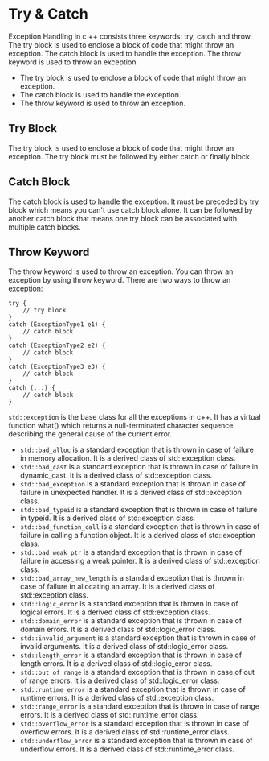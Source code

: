 # Try & Catch
Exception Handling in c ++ consists three keywords: try, catch and throw. The try block is used to enclose a block of code that might throw an exception. The catch block is used to handle the exception. The throw keyword is used to throw an exception.
- The try block is used to enclose a block of code that might throw an exception.
- The catch block is used to handle the exception.
- The throw keyword is used to throw an exception.

## Try Block
The try block is used to enclose a block of code that might throw an exception. The try block must be followed by either catch or finally block.

## Catch Block
The catch block is used to handle the exception. It must be preceded by try block which means you can't use catch block alone. It can be followed by another catch block that means one try block can be associated with multiple catch blocks.

## Throw Keyword
The throw keyword is used to throw an exception. You can throw an exception by using throw keyword. There are two ways to throw an exception:

```
try {
    // try block
}
catch (ExceptionType1 e1) {
    // catch block
}
catch (ExceptionType2 e2) {
    // catch block
}
catch (ExceptionType3 e3) {
    // catch block
}
catch (...) {
    // catch block
}
```

```std::exception``` is the base class for all the exceptions in c++. It has a virtual function what() which returns a null-terminated character sequence describing the general cause of the current error.


- ```std::bad_alloc``` is a standard exception that is thrown in case of failure in memory allocation. It is a derived class of std::exception class.
- ```std::bad_cast``` is a standard exception that is thrown in case of failure in dynamic_cast. It is a derived class of std::exception class.
- ```std::bad_exception``` is a standard exception that is thrown in case of failure in unexpected handler. It is a derived class of std::exception class.
- ```std::bad_typeid``` is a standard exception that is thrown in case of failure in typeid. It is a derived class of std::exception class.
- ```std::bad_function_call``` is a standard exception that is thrown in case of failure in calling a function object. It is a derived class of std::exception class.
- ```std::bad_weak_ptr``` is a standard exception that is thrown in case of failure in accessing a weak pointer. It is a derived class of std::exception class.
- ```std::bad_array_new_length``` is a standard exception that is thrown in case of failure in allocating an array. It is a derived class of std::exception class.
- ```std::logic_error``` is a standard exception that is thrown in case of logical errors. It is a derived class of std::exception class.
- ```std::domain_error``` is a standard exception that is thrown in case of domain errors. It is a derived class of std::logic_error class.
- ```std::invalid_argument``` is a standard exception that is thrown in case of invalid arguments. It is a derived class of std::logic_error class.
- ```std::length_error``` is a standard exception that is thrown in case of length errors. It is a derived class of std::logic_error class.
- ```std::out_of_range``` is a standard exception that is thrown in case of out of range errors. It is a derived class of std::logic_error class.
- ```std::runtime_error``` is a standard exception that is thrown in case of runtime errors. It is a derived class of std::exception class.
- ```std::range_error``` is a standard exception that is thrown in case of range errors. It is a derived class of std::runtime_error class.
- ```std::overflow_error``` is a standard exception that is thrown in case of overflow errors. It is a derived class of std::runtime_error class.
- ```std::underflow_error``` is a standard exception that is thrown in case of underflow errors. It is a derived class of std::runtime_error class.



